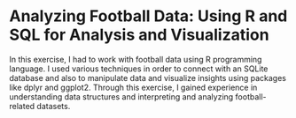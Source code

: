 # Analyzing Football Data: Using R and SQL for Analysis and Visualization
In this exercise, I had to work with football data using R programming language. I used various techniques in order to connect with an SQLite database and also to  manipulate data and visualize insights using packages like dplyr and ggplot2. Through this exercise, I gained experience in understanding data structures and interpreting and analyzing football-related datasets.
